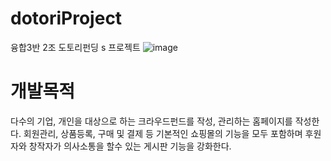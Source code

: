 # dotoriProject
융합3반 2조 도토리펀딩 s 프로젝트
![image](https://user-images.githubusercontent.com/51102922/140051129-87d66b04-c384-41fe-bf79-76e1a363dd12.png)

<h1>개발목적</h1>
다수의 기업, 개인을 대상으로 하는 크라우드펀드를 작성, 관리하는 홈페이지를 작성한다.
회원관리, 상품등록, 구매 및 결제 등 기본적인 쇼핑몰의 기능을 모두 포함하며 후원자와 창작자가 의사소통을 할수 있는 게시판 기능을 강화한다.
